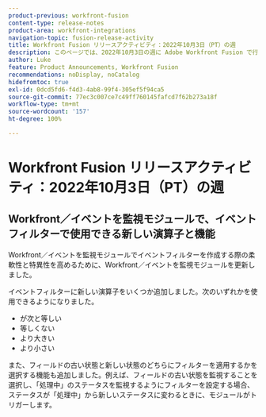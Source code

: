 ```yaml
---
product-previous: workfront-fusion
content-type: release-notes
product-area: workfront-integrations
navigation-topic: fusion-release-activity
title: Workfront Fusion リリースアクティビティ：2022年10月3日（PT）の週
description: このページでは、2022年10月3日の週に Adobe Workfront Fusion で行われたすべての機能強化について説明します。
author: Luke
feature: Product Announcements, Workfront Fusion
recommendations: noDisplay, noCatalog
hidefromtoc: true
exl-id: 0dcd5fd6-f4d3-4ab8-99f4-305ef5f94ca5
source-git-commit: 77ec3c007ce7c49ff760145fafcd7f62b273a18f
workflow-type: tm+mt
source-wordcount: '157'
ht-degree: 100%

---
```


# Workfront Fusion リリースアクティビティ：2022年10月3日（PT）の週

## Workfront／イベントを監視モジュールで、イベントフィルターで使用できる新しい演算子と機能

Workfront／イベントを監視モジュールでイベントフィルターを作成する際の柔軟性と特異性を高めるために、Workfront／イベントを監視モジュールを更新しました。

イベントフィルターに新しい演算子をいくつか追加しました。次のいずれかを使用できるようになりました。

* が次と等しい
* 等しくない
* より大きい
* より小さい

また、フィールドの古い状態と新しい状態のどちらにフィルターを適用するかを選択する機能も追加しました。例えば、フィールドの古い状態を監視することを選択し、「処理中」のステータスを監視するようにフィルターを設定する場合、ステータスが「処理中」から新しいステータスに変わるときに、モジュールがトリガーします。
